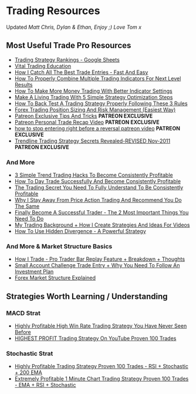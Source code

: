 # Trading Resources

Updated
*Matt Chris, Dylan & Ethan, Enjoy ;)*
*Love Tom x*


## Most Useful Trade Pro Resources
- [Trading Strategy Rankings - Google Sheets](https://docs.google.com/spreadsheets/d/1LQ7lwnvcB5eacK4PxLXnV1mMEIzSxHzD8IZpP2N1oA8/edit#gid=0)
- [Vital Trading Education](https://www.youtube.com/playlist?list=PL7xw-9WduM7jbIp-_bau3dplOZaPcTCOq)
- [How I Catch All The Best Trade Entries - Fast And Easy](https://www.youtube.com/watch?v=9EwpnQGpyII)
- [How To Properly Combine Multiple Trading Indicators For Next Level Results](https://www.youtube.com/watch?v=NGWe0Wg_0jo)
- [How To Make More Money Trading With Better Indicator Settings](https://www.youtube.com/watch?v=mPxsfoLNnAA)
- [Make A Living Trading With 5 Simple Strategy Optimization Steps](https://www.youtube.com/watch?v=6WA1sLWWOSs&list=PL7xw-9WduM7iZitlZljxdrChh_G22980U&index=28)
- [How To Back Test A Trading Strategy Properly Following These 3 Rules](https://www.youtube.com/watch?v=W02JCLDuDXI)
- [Forex Trading Position Sizing And Risk Management (Easiest Way)](https://www.youtube.com/watch?v=IJttMAbz7Y0&list=PLZB-AA7gb7vrT8IPZ1f0K5oGR_28WVNhR&index=19)
- [Patreon Exclusive Tips And Tricks](https://www.youtube.com/watch?v=RBSFucIBR_4)    **PATREON EXCLUSIVE**
- [Patreon Personal Trade Recap Video](https://www.youtube.com/watch?v=-vxeBLja1oM)    **PATREON EXCLUSIVE**
- [how to stop entering right before a reversal patreon video](https://www.youtube.com/watch?v=aVyomPn-2aA)    **PATREON EXCLUSIVE**
- [Trendline Trading Strategy Secrets Revealed-REVISED Nov-2011](https://forexyar.com/wp-content/uploads/2020/04/22030-tendencia.pdf)  **PATREON EXCLUSIVE**
### And More
- [3 Simple Trend Trading Hacks To Become Consistently Profitable](https://www.youtube.com/watch?v=0_6LXFveKkQ&list=PL7xw-9WduM7iZitlZljxdrChh_G22980U&index=44)
- [How To Day Trade Successfully And Become Consistently Profitable](https://www.youtube.com/watch?v=KYHFg4ZpqEc)
- [The Trading Secret You Need To Fully Understand To Be Consistently Profitable](https://www.youtube.com/watch?v=A-QGWmEd9JU)
- [Why I Stay Away From Price Action Trading And Recommend You Do The Same](https://www.youtube.com/watch?v=J6teYPQbDcs)
- [Finally Become A Successful Trader - The 2 Most Important Things You Need To Do](https://www.youtube.com/watch?v=cTz0x_383vA)
- [My Trading Background + How I Create Strategies And Ideas For Videos](https://www.youtube.com/watch?v=0g2vgPDvclI)
- [How To Use Hidden Divergence - A Powerful Strategy](https://www.youtube.com/watch?v=iyzEZiY6vJM)

### And More & Market Structure Basics
- [How I Trade - Pro Trader Bar Replay Feature + Breakdown + Thoughts](https://www.youtube.com/watch?v=oaQ4r-M3nlE)
- [Small Account Challenge Trade Entry + Why You Need To Follow An Investment Plan](https://www.youtube.com/watch?v=iTmhv2TZbcQ)
- [Forex Market Structure Explained](https://www.youtube.com/watch?v=OvHOcO9CQCM)

## Strategies Worth Learning / Understanding
### MACD Strat
- [Highly Profitable High Win Rate Trading Strategy You Have Never Seen Before](https://www.youtube.com/watch?v=oQQ-VCJYc6M)
- [HIGHEST PROFIT Trading Strategy On YouTube Proven 100 Trades](https://www.youtube.com/watch?v=9o6BG-dCgco)

### Stochastic Strat
- [Highly Profitable Trading Strategy Proven 100 Trades - RSI + Stochastic + 200 EMA](https://www.youtube.com/watch?v=hAYul735zEc)
- [Extremely Profitable 1 Minute Chart Trading Strategy Proven 100 Trades - EMA + RSI + Stochastic](https://www.youtube.com/watch?v=v9N4kj4-V2s)






